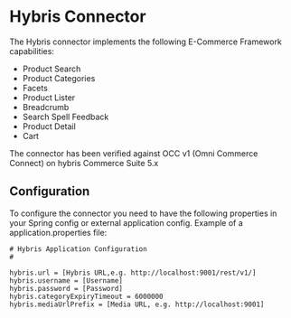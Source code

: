 Hybris Connector
=================

The Hybris connector implements the following E-Commerce Framework capabilities:

* Product Search
* Product Categories
* Facets
* Product Lister
* Breadcrumb
* Search Spell Feedback
* Product Detail
* Cart

The connector has been verified against OCC v1 (Omni Commerce Connect) on hybris Commerce Suite 5.x

Configuration
---------------

To configure the connector you need to have the following properties in your Spring config or external application config.
Example of a application.properties file:

```
# Hybris Application Configuration
#

hybris.url = [Hybris URL,e.g. http://localhost:9001/rest/v1/]
hybris.username = [Username]
hybris.password = [Password]
hybris.categoryExpiryTimeout = 6000000
hybris.mediaUrlPrefix = [Media URL, e.g. http://localhost:9001]
```
